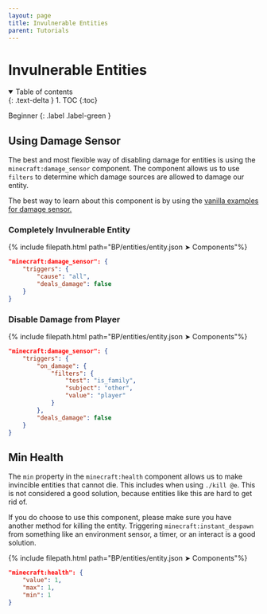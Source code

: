 ```yaml
---
layout: page
title: Invulnerable Entities
parent: Tutorials
---
```


# Invulnerable Entities

<details id="toc" open markdown="block">
  <summary>
    Table of contents
  </summary>
  {: .text-delta }
1. TOC
{:toc}
</details>

Beginner
{: .label .label-green }

## Using Damage Sensor
The best and most flexible way of disabling damage for entities is using the `minecraft:damage_sensor` component. The component allows us to use `filters` to determine which damage sources are allowed to damage our entity.

The best way to learn about this component is by using the [vanilla examples for damage sensor.](https://sirlich.github.io/technical-bedrock/vanilla-usage/components-1.14.html#minecraftdamage_sensor)

### Completely Invulnerable Entity

{% include filepath.html path="BP/entities/entity.json ➤ Components"%}
```json
"minecraft:damage_sensor": {
    "triggers": {
        "cause": "all",
        "deals_damage": false
    }
}
```

### Disable Damage from Player

{% include filepath.html path="BP/entities/entity.json ➤ Components"%}
```json
"minecraft:damage_sensor": {
    "triggers": {
        "on_damage": {
            "filters": {
                "test": "is_family",
                "subject": "other",
                "value": "player"
            }
        },
        "deals_damage": false
    }
}
```

## Min Health

The `min` property in the `minecraft:health` component allows us to make invincible entities that cannot die. This includes when using `./kill @e`. This is not considered a good solution, because entities like this are hard to get rid of. 

If you do choose to use this component, please make sure you have another method for killing the entity. Triggering `minecraft:instant_despawn` from something like an environment sensor, a timer, or an interact is a good solution.

{% include filepath.html path="BP/entities/entity.json ➤ Components"%}
```json
"minecraft:health": {
    "value": 1,
    "max": 1,
    "min": 1
}
```
